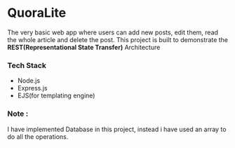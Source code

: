 # QuoraLite

The very basic web app where users can add new posts, edit them, read the whole article and delete the post.
This project is built to demonstrate the **REST(Representational State Transfer)** Architecture

### Tech Stack
+ Node.js
+ Express.js
+ EJS(for templating engine)

### Note : 
I have implemented Database in this project, instead i have used an array to do all the operations.
